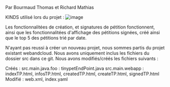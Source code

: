 

Par Bourmaud Thomas et Richard Mathias

KINDS utilisé lors du projet :
![image](https://user-images.githubusercontent.com/73703314/231209521-b9039fed-224b-48bb-947c-4b6d2bd525b9.png)

Les fonctionnalitées de création, et signatures de pétition fonctionnent, ainsi que les fonctionnalitées d'affichage des pétitions signées, créé ainsi que le top 5 des pétitions trié par date.

N'ayant pas reussi à créer un nouveau projet, nous sommes partis du projet existant webandcloud.
Nous avons uniquement inclus les fichiers du dossier src dans ce git.
Nous avons modifiés/créés les fichiers suivants : 

Créés  : 
src.main.java.foo : tinypetEndPoint.java 
src.main.webapp : indexTP.html, infosTP.html, createdTP.html, createTP.html, signedTP.html
Modifié : web.xml, index.yaml
